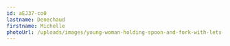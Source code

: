 ```yaml
---
id: aEJ37-co0
lastname: Denechaud
firstname: Michelle
photoUrl: /uploads/images/young-woman-holding-spoon-and-fork-with-lets-eat-handwritten-eating-vector-id1185853633.jpg
---
```

